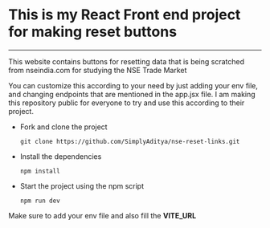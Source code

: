 # This is my React Front end project for making reset buttons
<hr>
This website contains buttons for resetting data that is being scratched from nseindia.com for studying the NSE Trade Market

You can customize this according to your need by just adding your env file, and changing endpoints that are mentioned in the app.jsx file. I am making this repository public for everyone to try and use this according to their project.

<ul>
  <li> Fork and clone the project</li>
  
  ```
  git clone https://github.com/SimplyAditya/nse-reset-links.git
  ```

 <li>Install the dependencies</li>

 ```
npm install
```

<li>Start the project using the npm script</li>

```
npm run dev
```

</ul>

Make sure to add your env file and also fill the **VITE_URL**

